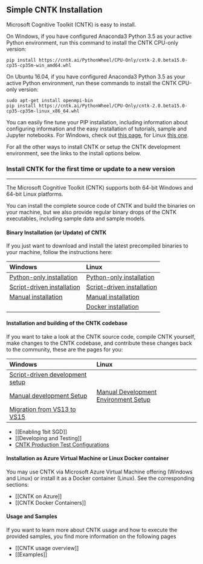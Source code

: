 ## Simple CNTK Installation

Microsoft Cognitive Toolkit (CNTK) is easy to install.

On Windows, if you have configured Anaconda3 Python 3.5 as your active Python environment, run this command to install the CNTK CPU-only version:
```
pip install https://cntk.ai/PythonWheel/CPU-Only/cntk-2.0.beta15.0-cp35-cp35m-win_amd64.whl
```
On Ubuntu 16.04, if you have configured Anaconda3 Python 3.5 as your active Python environment, run these commands to install the CNTK CPU-only version:
```
sudo apt-get install openmpi-bin
pip install https://cntk.ai/PythonWheel/CPU-Only/cntk-2.0.beta15.0-cp35-cp35m-linux_x86_64.whl
```
You can easily fine tune your PIP installation, including information about configuring information and the easy installation of tutorials, sample and Jupyter notebooks.
For Windows, check out [this page](./Setup-Windows-Python), for Linux [this one](./Setup-Linux-Python).

For all the other ways to install CNTK or setup the CNTK development environment, see the links to the install options below.

### Install CNTK for the first time or update to a new version
-------------------------------
The Microsoft Cognitive Toolkit (CNTK) supports both 64-bit Windows and 64-bit Linux platforms.

You can install the complete source code of CNTK and build the binaries on your machine, but we 
also provide regular binary drops of the CNTK executables, including sample data and sample models.

#### Binary Installation (or Update) of CNTK

If you just want to download and install the latest precompiled binaries to your machine, follow the instructions here:

|Windows                  | Linux                   |
|:------------------------|:------------------------|
|[Python-only installation](./Setup-Windows-Python) | [Python-only installation](./Setup-Linux-Python) |
|[Script-driven installation](./Setup-Windows-Binary-Script) | [Script-driven installation](./Setup-Linux-Binary-Script) 
|[Manual installation](./Setup-Windows-Binary-Manual) | [Manual installation](./Setup-Linux-Binary-Manual)
|                                                     | [Docker installation](./CNTK-Docker-Containers)
#### Installation and building of the CNTK codebase

If you want to take a look at the CNTK source code, compile CNTK yourself, make changes to the CNTK codebase, and contribute these changes back to the community, these are the pages for you:

|Windows                  | Linux                   |
|:------------------------|:------------------------|
|[Script-driven development setup](./Setup-CNTK-with-script-on-Windows) |
|[Manual development Setup](./Setup-CNTK-on-Windows) | [Manual Development Environment Setup](./Setup-CNTK-on-Linux) 
|[Migration from VS13 to VS15](./Setup-Migrate-VS13-to-VS15) | 
 

* [[Enabling 1bit SGD]]
* [[Developing and Testing]]
* [CNTK Production Test Configurations](./Test-Configurations)

#### Installation as Azure Virtual Machine or Linux Docker container

You may use CNTK via Microsoft Azure Virtual Machine offering (Windows and Linux) or install it as a Docker container (Linux). See the corresponding sections:

* [[CNTK on Azure]]
* [[CNTK Docker Containers]]

#### Usage and Samples

If you want to learn more about CNTK usage and how to execute the provided samples, you find more information on the following pages

* [[CNTK usage overview]]
* [[Examples]]
